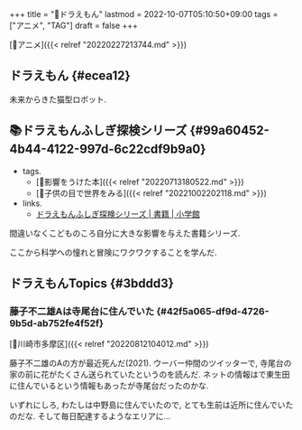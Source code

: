 +++
title = "📝ドラえもん"
lastmod = 2022-10-07T05:10:50+09:00
tags = ["アニメ", "TAG"]
draft = false
+++

[🔖アニメ]({{< relref "20220227213744.md" >}})


## ドラえもん {#ecea12}

未来からきた猫型ロボット.


## 📚ドラえもんふしぎ探検シリーズ {#99a60452-4b44-4122-997d-6c22cdf9b9a0}

-   tags.
    -   [🦊影響をうけた本]({{< relref "20220713180522.md" >}})
    -   [🦊子供の目で世界をみる]({{< relref "20221002202118.md" >}})
-   links.
    -   [ドラえもんふしぎ探検シリーズ | 書籍 | 小学館](https://www.shogakukan.co.jp/books/volume/22169)

間違いなくこどものころ自分に大きな影響を与えた書籍シリーズ.

ここから科学への憧れと冒険にワクワクすることを学んだ.


## ドラえもんTopics {#3bddd3}


### 藤子不二雄Aは寺尾台に住んでいた {#42f5a065-df9d-4726-9b5d-ab752fe4f52f}

[🔖川崎市多摩区]({{< relref "20220812104012.md" >}})

藤子不二雄のAの方が最近死んだ(2021). ウーバー仲間のツイッターで, 寺尾台の家の前に花がたくさん送られていたというのを読んだ. ネットの情報はで東生田に住んでいるという情報もあったが寺尾台だったのかな.

いずれにしろ, わたしは中野島に住んでいたので, とても生前は近所に住んでいたのだな. そして毎日配達するようなエリアに...
